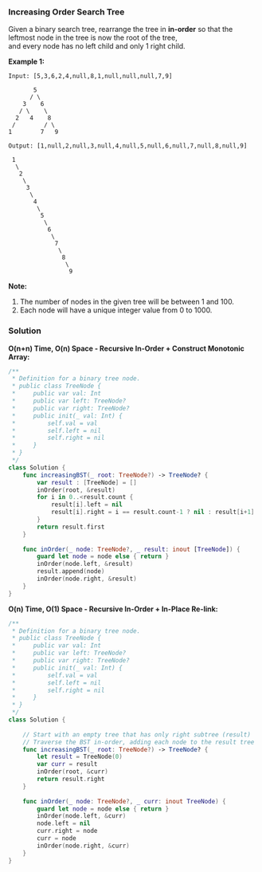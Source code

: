 
### Increasing Order Search Tree

Given a binary search tree, rearrange the tree in __in-order__ so that the leftmost node in the tree is now the root of the tree,</br> 
and every node has no left child and only 1 right child.

__Example 1:__
```
Input: [5,3,6,2,4,null,8,1,null,null,null,7,9]

       5
      / \
    3    6
   / \    \
  2   4    8
 /        / \ 
1        7   9

Output: [1,null,2,null,3,null,4,null,5,null,6,null,7,null,8,null,9]

 1
  \
   2
    \
     3
      \
       4
        \
         5
          \
           6
            \
             7
              \
               8
                \
                 9
```

__Note:__
1. The number of nodes in the given tree will be between 1 and 100.
2. Each node will have a unique integer value from 0 to 1000.

### Solution
__O(n+n) Time, O(n) Space - Recursive In-Order + Construct Monotonic Array:__
```Swift
/**
 * Definition for a binary tree node.
 * public class TreeNode {
 *     public var val: Int
 *     public var left: TreeNode?
 *     public var right: TreeNode?
 *     public init(_ val: Int) {
 *         self.val = val
 *         self.left = nil
 *         self.right = nil
 *     }
 * }
 */
class Solution {
    func increasingBST(_ root: TreeNode?) -> TreeNode? {
        var result : [TreeNode] = []
        inOrder(root, &result)
        for i in 0..<result.count {
            result[i].left = nil
            result[i].right = i == result.count-1 ? nil : result[i+1]
        }
        return result.first
    }
    
    func inOrder(_ node: TreeNode?, _ result: inout [TreeNode]) {
        guard let node = node else { return }
        inOrder(node.left, &result)
        result.append(node)
        inOrder(node.right, &result)
    }
}
```
__O(n) Time, O(1) Space - Recursive In-Order + In-Place Re-link:__
```Swift
/**
 * Definition for a binary tree node.
 * public class TreeNode {
 *     public var val: Int
 *     public var left: TreeNode?
 *     public var right: TreeNode?
 *     public init(_ val: Int) {
 *         self.val = val
 *         self.left = nil
 *         self.right = nil
 *     }
 * }
 */
class Solution {
    
    // Start with an empty tree that has only right subtree (result)
    // Traverse the BST in-order, adding each node to the result tree
    func increasingBST(_ root: TreeNode?) -> TreeNode? {
        let result = TreeNode(0)
        var curr = result
        inOrder(root, &curr)
        return result.right
    }
    
    func inOrder(_ node: TreeNode?, _ curr: inout TreeNode) {
        guard let node = node else { return }
        inOrder(node.left, &curr)
        node.left = nil
        curr.right = node
        curr = node
        inOrder(node.right, &curr)
    }
}
```
